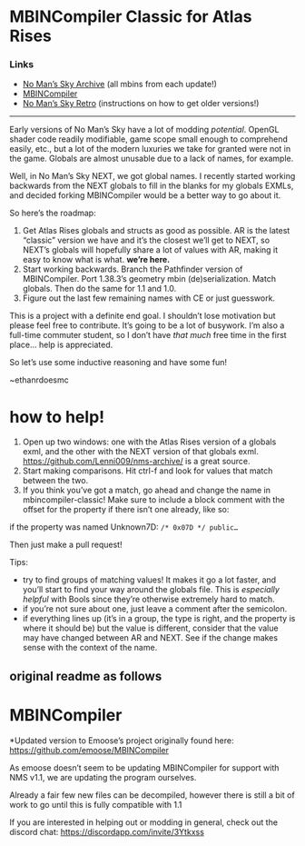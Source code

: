 # MBINCompiler Classic for Atlas Rises

### Links
- [No Man’s Sky Archive](https://github.com/Lenni009/nms-archive) (all mbins from each update!)
- [MBINCompiler](https://github.com/monkeyman192/mbincompiler)
- [No Man’s Sky Retro](https://nomansskyretro.com) (instructions on how to get older versions!)

------
Early versions of No Man’s Sky have a lot of modding *potential*. OpenGL shader code readily modifiable, game scope small enough to comprehend easily, etc., but a lot of the modern luxuries we take for granted were not in the game. Globals are almost unusable due to a lack of names, for example. 

Well, in No Man’s Sky NEXT, we got global names. I recently started working backwards from the NEXT globals to fill in the blanks for my globals EXMLs, and decided forking MBINCompiler would be a better way to go about it.

So here’s the roadmap:

1. Get Atlas Rises globals and structs as good as possible. AR is the latest “classic” version we have and it’s the closest we’ll get to NEXT, so NEXT’s globals will hopefully share a lot of values with AR, making it easy to know what is what. **we’re here.** 
2. Start working backwards. Branch the Pathfinder version of MBINCompiler. Port 1.38.3’s geometry mbin (de)serialization. Match globals. Then do the same for 1.1 and 1.0.
3. Figure out the last few remaining names with CE or just guesswork. 

This is a project with a definite end goal. I shouldn’t lose motivation but please feel free to contribute. It’s going to be a lot of busywork. I’m also a full-time commuter student, so I don’t have *that much* free time in the first place… help is appreciated.

So let’s use some inductive reasoning and have some fun!

~ethanrdoesmc

# how to help!

1. Open up two windows: one with the Atlas Rises version of a globals exml, and the other with the NEXT version of that globals exml. https://github.com/Lenni009/nms-archive/ is a great source. 
2. Start making comparisons. Hit ctrl-f and look for values that match between the two. 
3. If you think you’ve got a match, go ahead and change the name in mbincompiler-classic! Make sure to include a block comment with the offset for the property if there isn’t one already, like so: 

if the property was named Unknown7D:
`/* 0x07D */ public…`

Then just make a pull request!

Tips:
- try to find groups of matching values! It makes it go a lot faster, and you’ll start to find your way around the globals file. This is *especially helpful* with Bools since they’re otherwise extremely hard to match.
- if you’re not sure about one, just leave a comment after the semicolon. 
- if everything lines up (it’s in a group, the type is right, and the property is where it should be) but the value is different, consider that the value may have changed between AR and NEXT. See if the change makes sense with the context of the name.


## original readme as follows
# MBINCompiler

*Updated version to Emoose’s project originally found here: https://github.com/emoose/MBINCompiler

As emoose doesn’t seem to be updating MBINCompiler for support with NMS v1.1, we are updating the program ourselves.

Already a fair few new files can be decompiled, however there is still a bit of work to go until this is fully compatible with 1.1

If you are interested in helping out or modding in general, check out the discord chat: https://discordapp.com/invite/3Ytkxss
